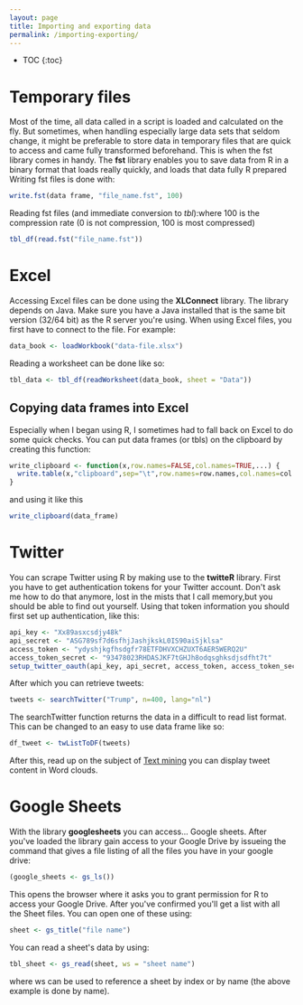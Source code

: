 ```yaml
---
layout: page
title: Importing and exporting data
permalink: /importing-exporting/
---
```


* TOC 
{:toc}

# Temporary files

Most of the time, all data called in a script is loaded and calculated on the fly. But sometimes, when handling especially large data sets that seldom change, it might be preferable to store data in temporary files that are quick to access and came fully transformed beforehand. This is when the fst library comes in handy. The **fst** library enables you to save data from R in a binary format that loads really quickly, and loads that data fully R prepared Writing fst files is done with: 

```r
write.fst(data frame, "file_name.fst", 100)
```

Reading fst files (and immediate conversion to _tbl_):where 100 is the compression rate (0 is not compression, 100 is most compressed)

```r
tbl_df(read.fst("file_name.fst"))
```

# Excel

Accessing Excel files can be done using the **XLConnect** library. The library depends on Java. Make sure you have a Java installed that is the same bit version (32/64 bit) as the R server you're using. When using Excel files, you first have to connect to the file. For example: 

```r
data_book <- loadWorkbook("data-file.xlsx")
```
Reading a worksheet can be done like so: 

```r
tbl_data <- tbl_df(readWorksheet(data_book, sheet = "Data"))
```

## Copying data frames into Excel

Especially when I began using R, I sometimes had to fall back on Excel to do some quick checks. You can put data frames (or tbls) on the clipboard by creating this function: 

```r
write_clipboard <- function(x,row.names=FALSE,col.names=TRUE,...) {
  write.table(x,"clipboard",sep="\t",row.names=row.names,col.names=col.names,...) 
} 
``` 
and using it like this

```r
write_clipboard(data_frame)
```

# Twitter

You can scrape Twitter using R by making use to the **twitteR** library. First you have to get authentication tokens for your Twitter account. Don't ask me how to do that anymore, lost in the mists that I call memory,but you should be able to find out yourself. Using that token information you should first set up authentication, like this: 

```r
api_key <- "Xx89asxcsdjy48k" 
api_secret <- "ASG789sf7d6sfhjJashjkskL0IS90aiSjklsa" 
access_token <- "ydyshjkgfhsdgfr78ETFDHVXCHZUXT6AER5WERQ2U" 
access_token_secret <- "93478023RHDASJKF7tGHJh8odqsghksdjsdfht7t" 
setup_twitter_oauth(api_key, api_secret, access_token, access_token_secret)
```

After which you can retrieve tweets: 

```r
tweets <- searchTwitter("Trump", n=400, lang="nl")
```

The searchTwitter function returns the data in a difficult to read list format. This can be changed to an easy to use data frame like so: 

```r
df_tweet <- twListToDF(tweets)
```

After this, read up on the subject of [Text mining](#TheRPages-Textmining) you can display tweet content in Word clouds.

# Google Sheets

With the library **googlesheets** you can access... Google sheets. After you've loaded the library gain access to your Google Drive by issueing the command that gives a file listing of all the files you have in your google drive: 

```r
(google_sheets <- gs_ls())
```

This opens the browser where it asks you to grant permission for R to access your Google Drive. After you've confirmed you'll get a list with all the Sheet files. You can open one of these using: 

```r
sheet <- gs_title("file name")
```

You can read a sheet's data by using: 

```r
tbl_sheet <- gs_read(sheet, ws = "sheet name")
```

where ws can be used to reference a sheet by index or by name (the above example is done by name).
